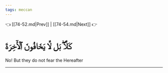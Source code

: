 ```yaml
---
tags: meccan
---
```


👈 [[74-52.md|Prev]] | [[74-54.md|Next]] 👉

# كَلَّاۖ بَل لَّا يَخَافُونَ ٱلۡأٓخِرَةَ

No! But they do not fear the Hereafter

---

